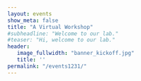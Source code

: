 ```yaml
---
layout: events
show_meta: false
title: "A Virtual Workshop"
#subheadline: "Welcome to our lab."
#teaser: "Hi, welcome to our lab."
header:
   image_fullwidth: "banner_kickoff.jpg"
   title: ''
permalink: "/events1231/"
---
```



